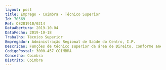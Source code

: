 ```yaml
--- 
layout: post
title: Emprego - Coimbra - Técnico Superior
Id: 70569
Ref: OE201910/0214
DataAbertura: 2019-10-04
DataFecho: 2019-10-18
Trabalho: Técnico Superior
Empregador: Administração Regional de Saúde do Centro, I.P.
Descricao: Funções de técnico superior da área de Direito, conforme anexo à Lei Geral de Trabalho em funções Públicas, aprovada em anexo à Lei nº 35 2014, de 20 de junho.
CodigoPostal: 3000-457 COIMBRA
Concelho: Coimbra
Distrito: Coimbra
--- 
```

